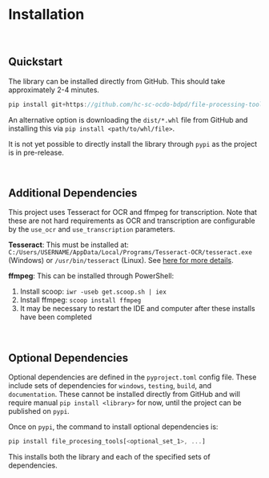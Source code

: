 <br>

# Installation

<br>

## Quickstart

The library can be installed directly from GitHub. This should take approximately 2-4 minutes.

```js
pip install git+https://github.com/hc-sc-ocdo-bdpd/file-processing-tools.git
```

An alternative option is downloading the `dist/*.whl` file from GitHub and installing this via `pip install <path/to/whl/file>`.

It is not yet possible to directly install the library through `pypi` as the project is in pre-release.

<br>

## Additional Dependencies

This project uses Tesseract for OCR and ffmpeg for transcription. Note that these are not hard requirements as OCR and transcription are configurable by the `use_ocr` and `use_transcription` parameters.

**Tesseract**: This must be installed at: `C:/Users/USERNAME/AppData/Local/Programs/Tesseract-OCR/tesseract.exe` (Windows) or `/usr/bin/tesseract` (Linux). See [here for more details](https://github.com/UB-Mannheim/tesseract/wiki). 

**ffmpeg**: This can be installed through PowerShell:
1. Install scoop: `iwr -useb get.scoop.sh | iex`
2. Install ffmpeg: `scoop install ffmpeg`
3. It may be necessary to restart the IDE and computer after these installs have been completed

<br>

## Optional Dependencies

Optional dependencies are defined in the `pyproject.toml` config file. These include sets of dependencies for `windows`, `testing`, `build`, and `documentation`. These cannot be installed directly from GitHub and will require manual `pip install <library>` for now, until the project can be published on `pypi`.

Once on `pypi`, the command to install optional dependencies is:

```js
pip install file_procesing_tools[<optional_set_1>, ...]
```

This installs both the library and each of the specified sets of dependencies.